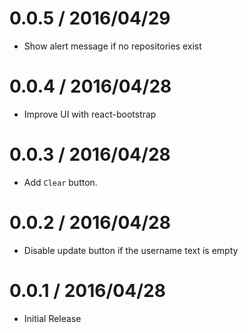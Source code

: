 0.0.5 / 2016/04/29
==================

  * Show alert message if no repositories exist

0.0.4 / 2016/04/28
==================

  * Improve UI with react-bootstrap

0.0.3 / 2016/04/28
==================

  * Add `Clear` button.

0.0.2 / 2016/04/28
==================

  * Disable update button if the username text is empty

0.0.1 / 2016/04/28
==================

  * Initial Release
